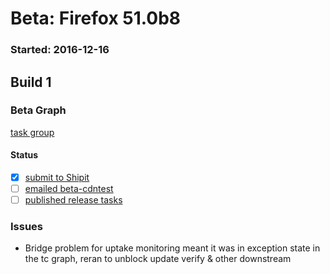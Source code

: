 # Beta: Firefox 51.0b8

### Started: 2016-12-16

## Build 1

### Beta Graph
[task group](https://tools.taskcluster.net/push-inspector/#/YOFYquIQTb2UKOTvcy9Okw)


#### Status
- [x] [submit to Shipit](https://wiki.mozilla.org/Release:Release_Automation_on_Mercurial:Starting_a_Release#Submit_to_Ship_It)
- [ ] [emailed beta-cdntest](../how-tos/relpro.md#1-email-drivers-re-release-live-on-test-channel)
- [ ] [published release tasks](../how-tos/relpro.md#3-publish-release)

### Issues
- Bridge problem for uptake monitoring meant it was in exception state in the tc graph, reran to unblock update verify & other downstream


